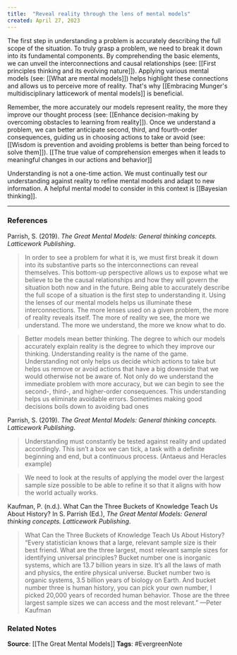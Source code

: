 ```yaml
---
title:  "Reveal reality through the lens of mental models"
created: April 27, 2023
---
```


The first step in understanding a problem is accurately describing the full scope of the situation. To truly grasp a problem, we need to break it down into its fundamental components. By comprehending the basic elements, we can unveil the interconnections and causal relationships (see: [[First principles thinking and its evolving nature]]). Applying various mental models (see: [[What are mental models]]) helps highlight these connections and allows us to perceive more of reality. That's why [[Embracing Munger's multidisciplinary latticework of mental models]] is beneficial.

Remember, the more accurately our models represent reality, the more they improve our thought process (see: [[Enhance decision-making by overcoming obstacles to learning from reality]]). Once we understand a problem, we can better anticipate second, third, and fourth-order consequences, guiding us in choosing actions to take or avoid (see: [[Wisdom is prevention and avoiding problems is better than being forced to solve them]]). [[The true value of comprehension emerges when it leads to meaningful changes in our actions and behavior]]

Understanding is not a one-time action. We must continually test our understanding against reality to refine mental models and adapt to new information. A helpful mental model to consider in this context is [[Bayesian thinking]].

--- 
### References

Parrish, S. (2019). _The Great Mental Models: General thinking concepts. Latticework Publishing_.

>In order to see a problem for what it is, we must first break it down into its substantive parts so the interconnections can reveal themselves. This bottom-up perspective allows us to expose what we believe to be the causal relationships and how they will govern the situation both now and in the future. Being able to accurately describe the full scope of a situation is the first step to understanding it. Using the lenses of our mental models helps us illuminate these interconnections. The more lenses used on a given problem, the more of reality reveals itself. The more of reality we see, the more we understand. The more we understand, the more we know what to do.

> Better models mean better thinking. The degree to which our models accurately explain reality is the degree to which they improve our thinking. Understanding reality is the name of the game. Understanding not only helps us decide which actions to take but helps us remove or avoid actions that have a big downside that we would otherwise not be aware of. Not only do we understand the immediate problem with more accuracy, but we can begin to see the second-, third-, and higher-order consequences. This understanding helps us eliminate avoidable errors. Sometimes making good decisions boils down to avoiding bad ones

Parrish, S. (2019). _The Great Mental Models: General thinking concepts. Latticework Publishing_.

> Understanding must constantly be tested against reality and updated accordingly. This isn’t a box we can tick, a task with a definite beginning and end, but a continuous process. (Antaeus and Heracles example)

>  We need to look at the results of applying the model over the largest sample size possible to be able to refine it so that it aligns with how the world actually works. 

Kaufman, P. (n.d.). What Can the Three Buckets of Knowledge Teach Us About History? In S. Parrish (Ed.), _The Great Mental Models: General thinking concepts. Latticework Publishing_.

> What Can the Three Buckets of Knowledge Teach Us About History? “Every statistician knows that a large, relevant sample size is their best friend. What are the three largest, most relevant sample sizes for identifying universal principles? Bucket number one is inorganic systems, which are 13.7 billion years in size. It’s all the laws of math and physics, the entire physical universe. Bucket number two is organic systems, 3.5 billion years of biology on Earth. And bucket number three is human history, you can pick your own number, I picked 20,000 years of recorded human behavior. Those are the three largest sample sizes we can access and the most relevant.” —Peter Kaufman

### Related Notes
**Source**: [[The Great Mental Models]]
**Tags**: #EvergreenNote
